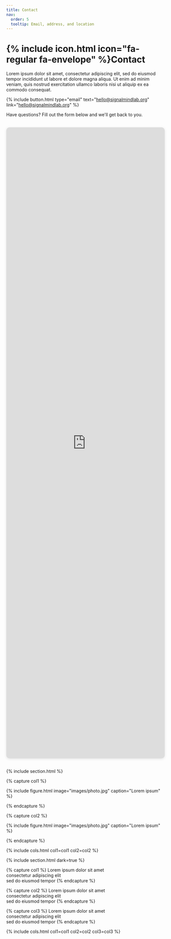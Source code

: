 ```yaml
---
title: Contact
nav:
  order: 5
  tooltip: Email, address, and location
---
```


# {% include icon.html icon="fa-regular fa-envelope" %}Contact

Lorem ipsum dolor sit amet, consectetur adipiscing elit, sed do eiusmod tempor
incididunt ut labore et dolore magna aliqua. Ut enim ad minim veniam, quis
nostrud exercitation ullamco laboris nisi ut aliquip ex ea commodo consequat.

{%
  include button.html
  type="email"
  text="hello@signalmindlab.org"
  link="hello@signalmindlab.org"
%}
<!--{%
  include button.html
  type="phone"
  text="(555) 867-5309"
  link="+1-555-867-5309"
%}-->
<!--{%
  include button.html
  type="address"
  tooltip="Our location on Google Maps for easy navigation"
  link="https://www.google.com/maps"
%}-->
<!-- %%%%%%%%%%%%%%%%%%%%%%%%%%%%%% -->
<!--# Contact Us -->

Have questions? Fill out the form below and we'll get back to you.

<div class="google-form-container">
  <iframe 
    src="https://docs.google.com/forms/d/e/1FAIpQLSfSiHK-uUaKFaeHGmHQ8o9q5-jdpApIskqSv6V2niDE8VKK7w/viewform?embedded=true" 
    width="100%" 
    height="2000" 
    frameborder="0" 
    marginheight="0" 
    marginwidth="0" 
    scrolling="no">
    Loading…
  </iframe>
</div>

<style>
.google-form-container {
  max-width: 700px;
  margin: 2rem auto;
  border-radius: 10px;
  overflow: hidden;
  box-shadow: 0 2px 8px rgba(0, 0, 0, 0.1);
}

.google-form-container iframe {
  display: block;
  background: white;
  overflow: hidden;
}
</style>
<!-- %%%%%%%%%%%%%%%%%%%%%%%%%%%%%% -->
{% include section.html %}

{% capture col1 %}

{%
  include figure.html
  image="images/photo.jpg"
  caption="Lorem ipsum"
%}

{% endcapture %}

{% capture col2 %}

{%
  include figure.html
  image="images/photo.jpg"
  caption="Lorem ipsum"
%}

{% endcapture %}

{% include cols.html col1=col1 col2=col2 %}

{% include section.html dark=true %}

{% capture col1 %}
Lorem ipsum dolor sit amet  
consectetur adipiscing elit  
sed do eiusmod tempor
{% endcapture %}

{% capture col2 %}
Lorem ipsum dolor sit amet  
consectetur adipiscing elit  
sed do eiusmod tempor
{% endcapture %}

{% capture col3 %}
Lorem ipsum dolor sit amet  
consectetur adipiscing elit  
sed do eiusmod tempor
{% endcapture %}

{% include cols.html col1=col1 col2=col2 col3=col3 %}
